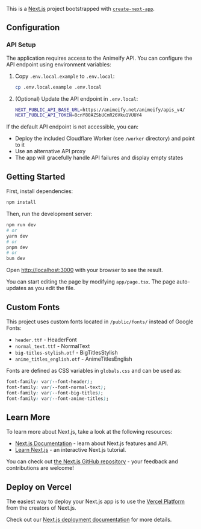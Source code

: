 This is a [Next.js](https://nextjs.org) project bootstrapped with [`create-next-app`](https://nextjs.org/docs/app/api-reference/cli/create-next-app).

## Configuration

### API Setup

The application requires access to the Animeify API. You can configure the API endpoint using environment variables:

1. Copy `.env.local.example` to `.env.local`:
   ```bash
   cp .env.local.example .env.local
   ```

2. (Optional) Update the API endpoint in `.env.local`:
   ```bash
   NEXT_PUBLIC_API_BASE_URL=https://animeify.net/animeify/apis_v4/
   NEXT_PUBLIC_API_TOKEN=8cnY80AZSbUCmR26Vku1VUUY4
   ```

If the default API endpoint is not accessible, you can:
- Deploy the included Cloudflare Worker (see `/worker` directory) and point to it
- Use an alternative API proxy
- The app will gracefully handle API failures and display empty states

## Getting Started

First, install dependencies:

```bash
npm install
```

Then, run the development server:

```bash
npm run dev
# or
yarn dev
# or
pnpm dev
# or
bun dev
```

Open [http://localhost:3000](http://localhost:3000) with your browser to see the result.

You can start editing the page by modifying `app/page.tsx`. The page auto-updates as you edit the file.

## Custom Fonts

This project uses custom fonts located in `/public/fonts/` instead of Google Fonts:
- `header.ttf` - HeaderFont
- `normal_text.ttf` - NormalText  
- `big-titles-stylish.otf` - BigTitlesStylish
- `anime_titles_english.otf` - AnimeTitlesEnglish

Fonts are defined as CSS variables in `globals.css` and can be used as:
```css
font-family: var(--font-header);
font-family: var(--font-normal-text);
font-family: var(--font-big-titles);
font-family: var(--font-anime-titles);
```

## Learn More

To learn more about Next.js, take a look at the following resources:

- [Next.js Documentation](https://nextjs.org/docs) - learn about Next.js features and API.
- [Learn Next.js](https://nextjs.org/learn) - an interactive Next.js tutorial.

You can check out [the Next.js GitHub repository](https://github.com/vercel/next.js) - your feedback and contributions are welcome!

## Deploy on Vercel

The easiest way to deploy your Next.js app is to use the [Vercel Platform](https://vercel.com/new?utm_medium=default-template&filter=next.js&utm_source=create-next-app&utm_campaign=create-next-app-readme) from the creators of Next.js.

Check out our [Next.js deployment documentation](https://nextjs.org/docs/app/building-your-application/deploying) for more details.
